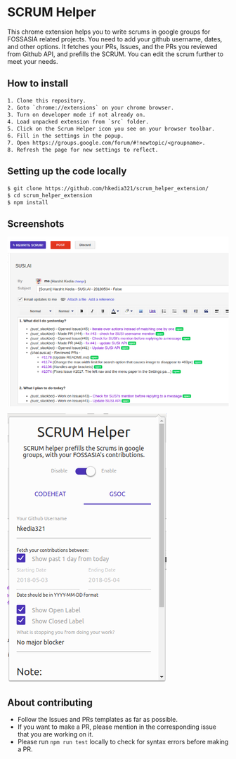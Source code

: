 # SCRUM Helper
This chrome extension helps you to write scrums in google groups for FOSSASIA related projects. You need to add your github username, dates, and other options. It fetches your PRs, Issues, and the PRs you reviewed from Github API, and prefills the SCRUM. You can edit the scrum further to meet your needs.

## How to install
```
1. Clone this repository.
2. Goto `chrome://extensions` on your chrome browser.
3. Turn on developer mode if not already on.
4. Load unpacked extension from `src` folder.
5. Click on the Scrum Helper icon you see on your browser toolbar.
6. Fill in the settings in the popup.
7. Open https://groups.google.com/forum/#!newtopic/<groupname>.
8. Refresh the page for new settings to reflect.
```
## Setting up the code locally

```
$ git clone https://github.com/hkedia321/scrum_helper_extension/
$ cd scrum_helper_extension
$ npm install
```
## Screenshots
![SCRUM](/docs/images/scrum.png)

![POPUP](/docs/images/popup.png)

## About contributing
- Follow the Issues and PRs templates as far as possible.
- If you want to make a PR, please mention in the corresponding issue that you are working on it.
- Please run `npm run test` locally to check for syntax errors before making a PR.
